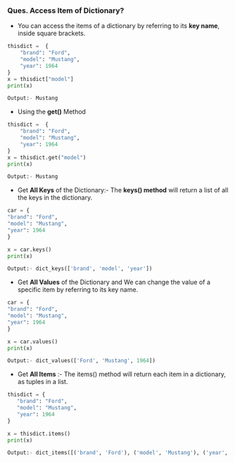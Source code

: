 ### **Ques. Access Item of Dictionary?**
* You can access the items of a dictionary by referring to its **key name**, inside square brackets.
```python
thisdict =	{
    "brand": "Ford",
    "model": "Mustang",
    "year": 1964
}
x = thisdict["model"]
print(x)

Output:- Mustang
```
* Using the **get()** Method
```python
thisdict =	{
    "brand": "Ford",
    "model": "Mustang",
    "year": 1964
}
x = thisdict.get("model")
print(x)

Output:- Mustang
```
* Get <b>All Keys</b> of the Dictionary:- The **keys() method** will return a list of all the keys in the dictionary.
```python
car = {
"brand": "Ford",
"model": "Mustang",
"year": 1964
}

x = car.keys()
print(x)

Output:- dict_keys(['brand', 'model', 'year'])
```
* Get <b>All Values</b> of the Dictionary and We can change the value of a specific item by referring to its key name.
```python
car = {
"brand": "Ford",
"model": "Mustang",
"year": 1964
}

x = car.values()
print(x)

Output:- dict_values(['Ford', 'Mustang', 1964])
```
* Get <b>All Items</b> :- The items() method will return each item in a dictionary, as tuples in a list.
```python
thisdict = {
   "brand": "Ford",
   "model": "Mustang",
   "year": 1964
}

x = thisdict.items()
print(x)

Output:- dict_items([('brand', 'Ford'), ('model', 'Mustang'), ('year', 1964)])
```

